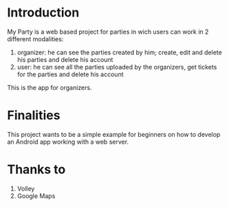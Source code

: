# Introduction 
My Party is a web based project for parties in wich users can work in 2 different modalities:
1) organizer: he can see the parties created by him; create, edit and delete his parties and delete his account
2) user: he can see all the parties uploaded by the organizers, get tickets for the parties and delete his account

This is the app for organizers.

# Finalities
This project wants to be a simple example for beginners on how to develop an Android app working with a web server.

# Thanks to
1) Volley
2) Google Maps
